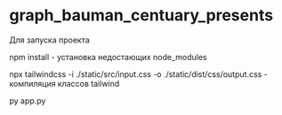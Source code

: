 # graph_bauman_centuary_presents
Для запуска проекта

npm install - установка недостающих node_modules

npx tailwindcss -i ./static/src/input.css -o ./static/dist/css/output.css - компиляция классов tailwind

py app.py